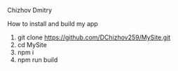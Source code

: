 Chizhov Dmitry

How to install and build my app

1. git clone https://github.com/DChizhov259/MySite.git
2. cd MySite
3. npm i
4. npm run build
